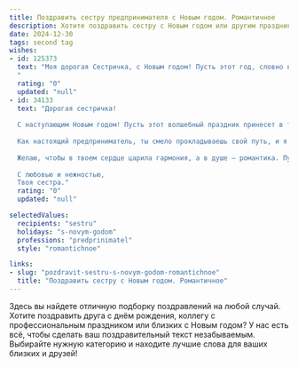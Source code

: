 ```yaml
---
title: Поздравить сестру предпринимателя с Новым годом. Романтичное
description: Хотите поздравить сестру с Новым годом или другим праздником? Наш ИИ создаст незабываемое поздравление, а вы обязательно выделитесь среди других.  
date: 2024-12-30
tags: second tag
wishes:
- id: 125373
  text: "Моя дорогая Сестричка, с Новым годом! Пусть этот год, словно волшебная сказка, подарит тебе исполнение всех желаний, а твой предпринимательский талант расцветет ярче самых прекрасных зимних звезд.  Пусть любовь и счастье согревают твое сердце, а успех будет верным спутником на твоем пути.  Я бесконечно люблю тебя и горжусь тобой!
  "
  rating: "0"
  updated: "null"
- id: 34133
  text: "Дорогая сестричка!
  
  С наступающим Новым годом! Пусть этот волшебный праздник принесет в твою жизнь яркие моменты, свежие идеи и неиссякаемую вдохновляющую силу для новых свершений.
  
  Как настоящий предприниматель, ты смело прокладываешь свой путь, и я уверена, что впереди тебя ждут чудесные успехи и новые горизонты. Пусть каждый день нового года будет наполнен счастьем, любовью и теплом.
  
  Желаю, чтобы в твоем сердце царила гармония, а в душе — романтика. Пускай рядом будут только верные и любящие люди, готовые поддержать в любых начинаниях.
  
  С любовью и нежностью,
  Твоя сестра."
  rating: "0"
  updated: "null"

selectedValues:
  recipients: "sestru"
  holidays: "s-novym-godom"
  professions: "predprinimatel"
  style: "romantichnoe"

links:
- slug: "pozdravit-sestru-s-novym-godom-romantichnoe"
  title: "Поздравить сестру с Новым годом. Романтичное"
---
```


Здесь вы найдете отличную подборку поздравлений на любой случай.
Хотите поздравить друга с днём рождения, коллегу с профессиональным праздником или близких с Новым годом? У нас есть всё, чтобы сделать ваш поздравительный текст незабываемым. Выбирайте нужную категорию и находите лучшие слова для ваших близких и друзей!
